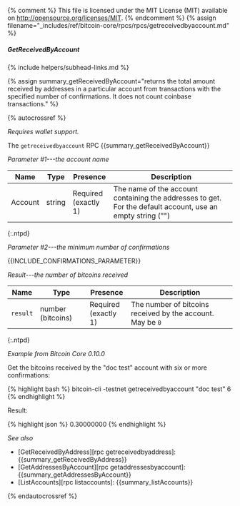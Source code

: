 {% comment %}
This file is licensed under the MIT License (MIT) available on
http://opensource.org/licenses/MIT.
{% endcomment %}
{% assign filename="_includes/ref/bitcoin-core/rpcs/rpcs/getreceivedbyaccount.md" %}

##### GetReceivedByAccount
{% include helpers/subhead-links.md %}

{% assign summary_getReceivedByAccount="returns the total amount received by addresses in a particular account from transactions with the specified number of confirmations.  It does not count coinbase transactions." %}

{% autocrossref %}

*Requires wallet support.*

The `getreceivedbyaccount` RPC {{summary_getReceivedByAccount}}

*Parameter #1---the account name*

| Name               | Type            | Presence                    | Description
|--------------------|-----------------|-----------------------------|----------------
| Account            | string          | Required<br>(exactly 1)     | The name of the account containing the addresses to get.  For the default account, use an empty string ("")
{:.ntpd}

*Parameter #2---the minimum number of confirmations*

{{INCLUDE_CONFIRMATIONS_PARAMETER}}

*Result---the number of bitcoins received*

| Name               | Type              | Presence                    | Description
|--------------------|-------------------|-----------------------------|----------------
| `result`           | number (bitcoins) | Required<br>(exactly 1)     | The number of bitcoins received by the account.  May be `0`
{:.ntpd}

*Example from Bitcoin Core 0.10.0*

Get the bitcoins received by the "doc test" account with six or more
confirmations:

{% highlight bash %}
bitcoin-cli -testnet getreceivedbyaccount "doc test" 6
{% endhighlight %}

Result:

{% highlight json %}
0.30000000
{% endhighlight %}

*See also*

* [GetReceivedByAddress][rpc getreceivedbyaddress]: {{summary_getReceivedByAddress}}
* [GetAddressesByAccount][rpc getaddressesbyaccount]: {{summary_getAddressesByAccount}}
* [ListAccounts][rpc listaccounts]: {{summary_listAccounts}}

{% endautocrossref %}
